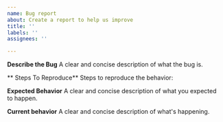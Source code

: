 ```yaml
---
name: Bug report
about: Create a report to help us improve
title: ''
labels: ''
assignees: ''

---
```


**Describe the Bug**
A clear and concise description of what the bug is.

** Steps To Reproduce**
Steps to reproduce the behavior:

**Expected Behavior**
A clear and concise description of what you expected to happen.

**Current behavior**
A clear and concise description of what's happening.
